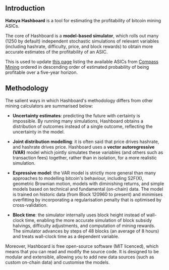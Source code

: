 
Introduction
------------

**Hatsya Hashboard** is a tool for estimating the profitability of bitcoin
mining ASICs.

The core of Hashboard is a **model-based simulator**, which rolls out many
(1250 by default) independent stochastic simulations of relevant variables
(including hashrate, difficulty, price, and block rewards) to obtain more
accurate estimates of the profitability of an ASIC.

This is used to update [this page](https://catagolue.hatsya.com/asics)
listing the available ASICs from [Compass Mining](https://compassmining.io/)
ordered in descending order of estimated probability of being profitable
over a five-year horizon.

Methodology
-----------

The salient ways in which Hashboard's methodology differs from other mining
calculators are summarised below:

 - **Uncertainty estimates**: predicting the future with certainty is
   impossible. By running many simulations, Hashboard obtains a distribution
   of outcomes instead of a single outcome, reflecting the uncertainty
   in the model.

 - **Joint distribution modelling**: it is often said that price drives
   hashrate, and hashrate drives price. Hashboard uses a **vector
   autoregressive (VAR)** model which jointly simulates these variables
   (and others such as transaction fees) together, rather than in isolation,
   for a more realistic simulation.

 - **Expressive model**: the VAR model is strictly more general than
   many approaches to modelling bitcoin's behaviour, including S2F(X),
   geometric Brownian motion, models with diminishing returns, and
   simple models based on technical and fundamental (on-chain) data. The
   model is trained on historic data (from Block 120960 to present) and
   minimises overfitting by incorporating a regularisation penalty that
   is optimised by cross-validation.

 - **Block time**: the simulator internally uses block height instead of
   wall-clock time, enabling the more accurate simulation of block subsidy
   halvings, difficulty adjustments, and computation of mining rewards.
   The simulator advances by steps of 48 blocks (an average of 8 hours)
   and treats wall-clock time as a dependent variable.

Moreover, Hashboard is free open-source software (MIT licenced), which
means that you can read and modify the source code. It is designed to
be modular and extensible, allowing you to add new data sources (such as
custom on-chain data) and customise the models.


